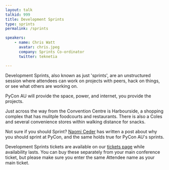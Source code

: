 ```yaml
---
layout: talk
talkid: 999
title: Development Sprints
type: sprints
permalink: /sprints

speakers:
    - name: Chris Watt
      avatar: chris.jpeg
      company: Sprints Co-ordinator
      twitter: teknetia

---
```


Development Sprints, also known as just 'sprints', are an unstructured session where attendees can work on projects with peers, hack on things, or see what others are working on.

PyCon AU will provide the space, power, and internet, you provide the projects.

Just across the way from the Convention Centre is Harbourside, a shopping complex that has mulitple foodcourts and restaurants. There is also a Coles and several convenience stores within walking distance for snacks.

Not sure if you should Sprint? [Naomi Ceder](https://pycon.blogspot.com/2016/03/why-not-join-sprints-this-year-at-pycon.html) has written a post about why you should sprint at PyCon, and the same holds true for PyCon AU's sprints. 

Development Sprints tickets are available on our [tickets page](/attend/tickets) while availability lasts. You can buy these separately from your main conference ticket, but please make sure you enter the same Attendee name as your main ticket.
